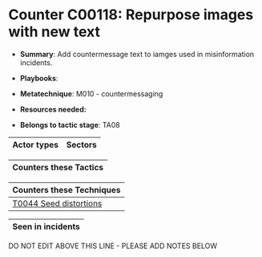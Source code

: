 # Counter C00118: Repurpose images with new text

* **Summary**: Add countermessage text to iamges used in misinformation incidents. 

* **Playbooks**: 

* **Metatechnique**: M010 - countermessaging

* **Resources needed:** 

* **Belongs to tactic stage**: TA08


| Actor types | Sectors |
| ----------- | ------- |



| Counters these Tactics |
| ---------------------- |



| Counters these Techniques |
| ------------------------- |
| [T0044 Seed distortions](../../generated_pages/techniques/T0044.md) |



| Seen in incidents |
| ----------------- |


DO NOT EDIT ABOVE THIS LINE - PLEASE ADD NOTES BELOW